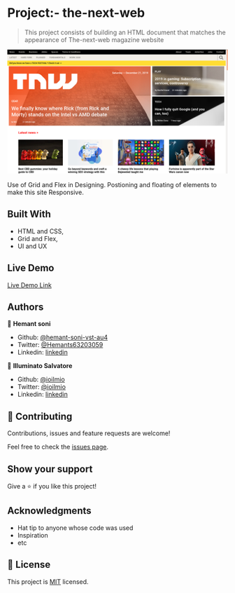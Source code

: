 # Project:-  the-next-web

> This project consists of building an HTML document that matches the appearance of The-next-web magazine website

![screenshot](./image/Screenshot.png)

Use of Grid and Flex in Designing. Postioning and floating of elements to make this site Responsive.

## Built With

- HTML and CSS,
- Grid and Flex,
- UI and UX

## Live Demo

[Live Demo Link]()


## Authors

👤 **Hemant soni**

- Github: [@hemant-soni-vst-au4](https://github.com/hemant-soni-vst-au4)
- Twitter: [@Hemants63203059](https://twitter.com/Hemants63203059)
- Linkedin: [linkedin](https://www.linkedin.com/in/hemant-soni-97427b193/)

👤 **Illuminato Salvatore**

- Github: [@ioilmio](https://github.com/ioilmio)
- Twitter: [@ioilmio](https://twitter.com/ioilmio)
- Linkedin: [linkedin](https://linkedin.com/in/illuminato-salvatore)

## 🤝 Contributing

Contributions, issues and feature requests are welcome!

Feel free to check the [issues page](https://github.com/ioilmio/smashing-magazine-project/issues).

## Show your support

Give a ⭐️ if you like this project!

## Acknowledgments

- Hat tip to anyone whose code was used
- Inspiration
- etc

## 📝 License

This project is [MIT](lic.url) licensed.
